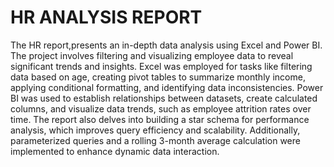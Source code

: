 # HR ANALYSIS REPORT
The HR report,presents an in-depth data analysis using Excel and Power BI. The project involves filtering and visualizing employee data to reveal significant trends and insights. Excel was employed for tasks like filtering data based on age, creating pivot tables to summarize monthly income, applying conditional formatting, and identifying data inconsistencies. Power BI was used to establish relationships between datasets, create calculated columns, and visualize data trends, such as employee attrition rates over time. The report also delves into building a star schema for performance analysis, which improves query efficiency and scalability. Additionally, parameterized queries and a rolling 3-month average calculation were implemented to enhance dynamic data interaction.
